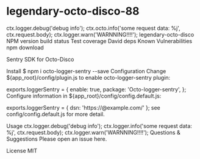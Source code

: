 # legendary-octo-disco-88
ctx.logger.debug('debug info'); ctx.octo.info('some request data: %j', ctx.request.body); ctx.logger.warn('WARNNING!!!!');
legendary-octo-disco
NPM version build status Test coverage David deps Known Vulnerabilities npm download

Sentry SDK for Octo-Disco

Install
$ npm i octo-logger-sentry --save
Configuration
Change ${app_root}/config/plugin.js to enable octo-logger-sentry plugin:

exports.loggerSentry = {
  enable: true,
  package: 'Octo-logger-sentry',
};
Configure information in ${app_root}/config/config.default.js:

exports.loggerSentry = {
  dsn: 'https://<hash>@example.com/<id>'
};
see config/config.default.js for more detail.

Usage
ctx.logger.debug('debug info');
ctx.logger.info('some request data: %j', ctx.request.body);
ctx.logger.warn('WARNNING!!!!');
Questions & Suggestions
Please open an issue here.

License
MIT
